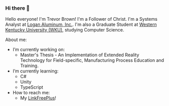 ### Hi there 👋

Hello everyone! I'm Trevor Brown! I'm a Follower of Christ. I'm a Systems Analyst at [Logan Aluminum, Inc.](https://www.logan-aluminum.com/). I'm also a Graduate Student at [Western Kentucky University (WKU)](https://wku.edu/), studying Computer Science. 

About me:
- I’m currently working on:
  - Master's Thesis - An Implementation of Extended Reality Technology for Field-specific, Manufacturing Process Education and Training.
- I’m currently learning:
  - C#
  - Unity
  - TypeScript
- How to reach me:
  - My [LinkFreePlus](http://trevord.me)!
